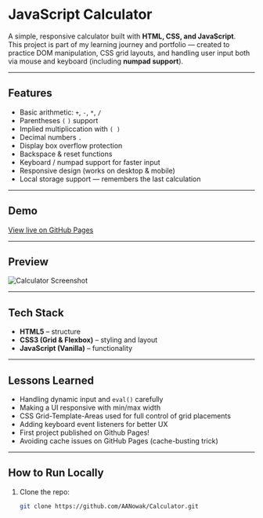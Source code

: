 # JavaScript Calculator  

A simple, responsive calculator built with **HTML, CSS, and JavaScript**.  
This project is part of my learning journey and portfolio — created to practice DOM manipulation, CSS grid layouts, and handling user input both via mouse and keyboard (including **numpad support**).  

---

## Features  
- Basic arithmetic: `+`, `-`, `*`, `/`  
- Parentheses `(` `)` support
- Implied multipliccation with `( )`  
- Decimal numbers `.`
- Display box overflow protection
- Backspace & reset functions  
- Keyboard / numpad support for faster input  
- Responsive design (works on desktop & mobile)  
- Local storage support — remembers the last calculation  

---

## Demo  
[View live on GitHub Pages](https://aanowak.github.io/Calculator)  

---

## Preview  
![Calculator Screenshot](screenshot.png) 

---

## Tech Stack  
- **HTML5** – structure  
- **CSS3 (Grid & Flexbox)** – styling and layout  
- **JavaScript (Vanilla)** – functionality  

---

## Lessons Learned  
- Handling dynamic input and `eval()` carefully  
- Making a UI responsive with min/max width
- CSS Grid-Template-Areas used for full control of grid placements  
- Adding keyboard event listeners for better UX
- First project published on Github Pages!
- Avoiding cache issues on GitHub Pages (cache-busting trick)  

---

## How to Run Locally  
1. Clone the repo:  
   ```bash
   git clone https://github.com/AANowak/Calculator.git

